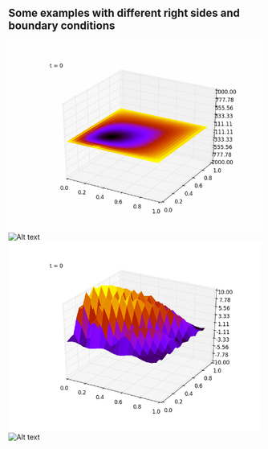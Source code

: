 ## Some examples with different right sides and boundary conditions
![Alt text](/examples/1.gif?raw=true)
![Alt text](/examples/2.gif?raw=true)
![Alt text](/examples/3.gif?raw=true)
![Alt text](/examples/4.gif?raw=true)
